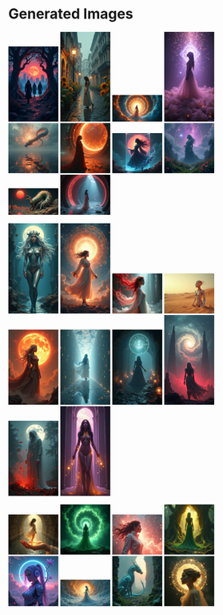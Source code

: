 # Generated Images



<img src="2025_06_22_01.png" width="100"/> <img src="2025_06_22_02.png" width="100"/> <img src="2025_06_22_03.png" width="100"/> <img src="2025_06_22_04.png" width="100"/> <img src="2025_06_22_05.png" width="100"/> <img src="2025_06_22_06.png" width="100"/> <img src="2025_06_22_07.png" width="100"/> <img src="2025_06_22_08.png" width="100"/> <img src="2025_06_22_09.png" width="100"/> <img src="2025_06_22_10.png" width="100"/>

<img src="2025_06_22_11.png" width="100"/> <img src="2025_06_22_12.png" width="100"/> <img src="2025_06_22_13.png" width="100"/> <img src="2025_06_22_14.png" width="100"/> <img src="2025_06_22_15.png" width="100"/> <img src="2025_06_22_16.png" width="100"/> <img src="2025_06_22_17.png" width="100"/> <img src="2025_06_22_18.png" width="100"/> <img src="2025_06_22_19.png" width="100"/> <img src="2025_06_22_20.png" width="100"/>

<img src="2025_06_22_21.png" width="100"/> <img src="2025_06_22_22.png" width="100"/> <img src="2025_06_22_23.png" width="100"/> <img src="2025_06_22_24.png" width="100"/> <img src="2025_06_22_25.png" width="100"/> <img src="2025_06_22_26.png" width="100"/> <img src="2025_06_22_27.png" width="100"/> <img src="2025_06_22_28.png" width="100"/>